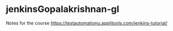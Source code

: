 # jenkinsGopalakrishnan-gl
Notes for the course https://testautomationu.applitools.com/jenkins-tutorial/
